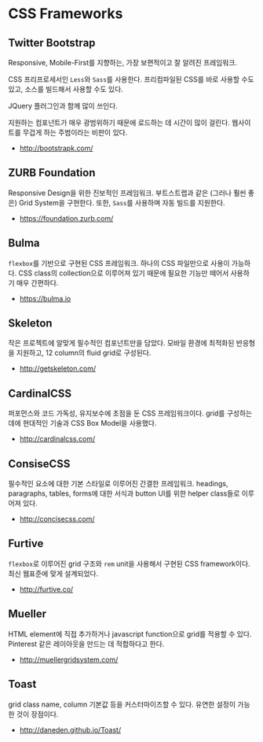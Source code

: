 # CSS Frameworks

## Twitter Bootstrap
Responsive, Mobile-First를 지향하는, 가장 보편적이고 잘 알려진 프레임워크.

CSS 프리프로세서인 `Less`와 `Sass`를 사용한다. 프리컴파일된 CSS를 바로 사용할 수도 있고, 소스를 빌드해서 사용할 수도 있다.

JQuery 플러그인과 함께 많이 쓰인다.

지원하는 컴포넌트가 매우 광범위하기 때문에 로드하는 데 시간이 많이 걸린다. 웹사이트를 무겁게 하는 주범이라는 비판이 있다.

- http://bootstrapk.com/

## ZURB Foundation
Responsive Design을 위한 진보적인 프레임워크. 부트스트랩과 같은 (그러나 훨씬 좋은) Grid System을 구현한다. 또한, `Sass`를 사용하며 자동 빌드를 지원한다.

- https://foundation.zurb.com/

## Bulma
`flexbox`를 기반으로 구현된 CSS 프레임워크. 하나의 CSS 파일만으로 사용이 가능하다. CSS class의 collection으로 이루어져 있기 때문에 필요한 기능만 떼어서 사용하기 매우 간편하다.

- https://bulma.io

## Skeleton
작은 프로젝트에 알맞게 필수적인 컴포넌트만을 담았다. 모바일 환경에 최적화된 반응형을 지원하고, 12 column의 fluid grid로 구성된다.

- http://getskeleton.com/

## CardinalCSS
퍼포먼스와 코드 가독성, 유지보수에 초점을 둔 CSS 프레임워크이다. grid를 구성하는 데에 현대적인 기술과 CSS Box Model을 사용했다. 

- http://cardinalcss.com/

## ConsiseCSS
필수적인 요소에 대한 기본 스타일로 이루어진 간결한 프레임워크. headings, paragraphs, tables, forms에 대한 서식과 button UI를 위한 helper class들로 이루어져 있다.

- http://concisecss.com/

## Furtive
`flexbox`로 이루어진 grid 구조와 `rem` unit을 사용해서 구현된 CSS framework이다. 최신 웹표준에 맞게 설계되었다.

- http://furtive.co/

## Mueller
HTML element에 직접 추가하거나 javascript function으로 grid를 적용할 수 있다. Pinterest 같은 레이아웃을 만드는 데 적합하다고 한다.

- http://muellergridsystem.com/

## Toast
grid class name, column 기본값 등을 커스터마이즈할 수 있다. 유연한 설정이 가능한 것이 장점이다.

- http://daneden.github.io/Toast/